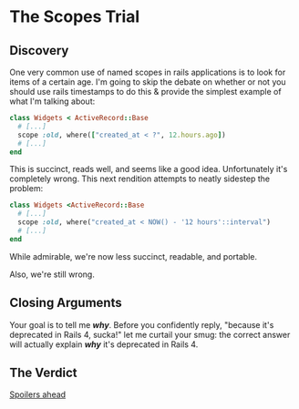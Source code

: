 # The Scopes Trial

## Discovery

One very common use of named scopes in rails applications is to look for items of a certain age. I'm going to skip the debate on whether or not you should use rails timestamps to do this & provide the simplest example of what I'm talking about:

```ruby
class Widgets < ActiveRecord::Base
  # [...]
  scope :old, where(["created_at < ?", 12.hours.ago])
  # [...]
end
```
 
This is succinct, reads well, and seems like a good idea. Unfortunately it's completely wrong. This next rendition attempts to neatly sidestep the problem:

```ruby
class Widgets <ActiveRecord::Base
  # [...]
  scope :old, where("created_at < NOW() - '12 hours'::interval")
  # [...]
end
```

While admirable, we're now less succinct, readable, and portable.

Also, we're still wrong.

## Closing Arguments

Your goal is to tell me **_why_**. Before you confidently reply, "because it's deprecated in Rails 4, sucka!" let me curtail your smug: the correct answer will actually explain **_why_** it's deprecated in Rails 4.

## The Verdict

[Spoilers ahead](VERDICT.md)
